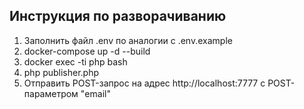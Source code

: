 Инструкция по разворачиванию
-------------------
1) Заполнить файл .env по аналогии с .env.example
2) docker-compose up -d --build
3) docker exec -ti php bash
4) php publisher.php
5) Отправить POST-запрос на адрес http://localhost:7777 с POST-параметром "email"
